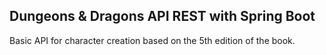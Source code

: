 <h2> Dungeons & Dragons API REST with Spring Boot</h2>

Basic API for character creation based on the 5th edition of the book.


